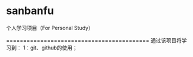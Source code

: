 # sanbanfu
个人学习项目（For Personal Study）

==========================================
通过该项目将学习到：
1：git、github的使用；

